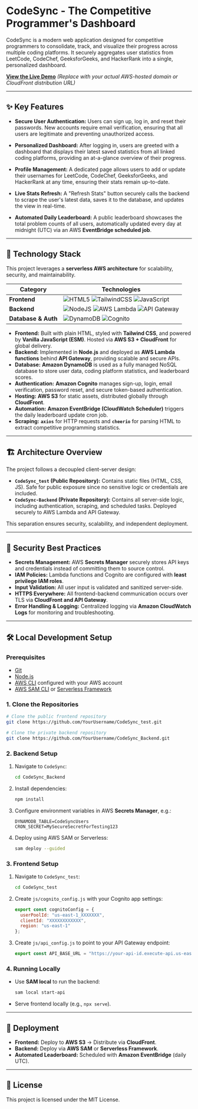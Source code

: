 # CodeSync - The Competitive Programmer's Dashboard

CodeSync is a modern web application designed for competitive programmers to consolidate, track, and visualize their progress across multiple coding platforms. It securely aggregates user statistics from LeetCode, CodeChef, GeeksforGeeks, and HackerRank into a single, personalized dashboard.

**[View the Live Demo](https://codesync-praveen.example.com/)**
*(Replace with your actual AWS-hosted domain or CloudFront distribution URL)*

---

## ✨ Key Features

* **Secure User Authentication:** Users can sign up, log in, and reset their passwords. New accounts require email verification, ensuring that all users are legitimate and preventing unauthorized access.

* **Personalized Dashboard:** After logging in, users are greeted with a dashboard that displays their latest saved statistics from all linked coding platforms, providing an at-a-glance overview of their progress.

* **Profile Management:** A dedicated page allows users to add or update their usernames for LeetCode, CodeChef, GeeksforGeeks, and HackerRank at any time, ensuring their stats remain up-to-date.

* **Live Stats Refresh:** A "Refresh Stats" button securely calls the backend to scrape the user's latest data, saves it to the database, and updates the view in real-time.

* **Automated Daily Leaderboard:** A public leaderboard showcases the total problem counts of all users, automatically updated every day at midnight (UTC) via an AWS **EventBridge scheduled job**.

---

## 🚀 Technology Stack

This project leverages a **serverless AWS architecture** for scalability, security, and maintainability.

| Category            | Technologies                                                                                                                                                                                                                                                                                                                                                              |
| ------------------- | ------------------------------------------------------------------------------------------------------------------------------------------------------------------------------------------------------------------------------------------------------------------------------------------------------------------------------------------------------------------------- |
| **Frontend**        | ![HTML5](https://img.shields.io/badge/html5-%23E34F26.svg?style=for-the-badge\&logo=html5\&logoColor=white) ![TailwindCSS](https://img.shields.io/badge/tailwindcss-%2338B2AC.svg?style=for-the-badge\&logo=tailwind-css\&logoColor=white) ![JavaScript](https://img.shields.io/badge/javascript-%23323330.svg?style=for-the-badge\&logo=javascript\&logoColor=%23F7DF1E) |
| **Backend**         | ![NodeJS](https://img.shields.io/badge/node.js-6DA55F?style=for-the-badge\&logo=node.js\&logoColor=white) ![AWS Lambda](https://img.shields.io/badge/AWS%20Lambda-FF9900?style=for-the-badge\&logo=awslambda\&logoColor=white) ![API Gateway](https://img.shields.io/badge/AWS%20API%20Gateway-FF4F8B?style=for-the-badge\&logo=amazonapigateway\&logoColor=white)        |
| **Database & Auth** | ![DynamoDB](https://img.shields.io/badge/Amazon%20DynamoDB-4053D6?style=for-the-badge\&logo=amazondynamodb\&logoColor=white) ![Cognito](https://img.shields.io/badge/Amazon%20Cognito-DD344C?style=for-the-badge\&logo=amazoncognito\&logoColor=white)                                                                                                                    |

* **Frontend:** Built with plain HTML, styled with **Tailwind CSS**, and powered by **Vanilla JavaScript (ESM)**. Hosted via **AWS S3 + CloudFront** for global delivery.
* **Backend:** Implemented in **Node.js** and deployed as **AWS Lambda functions** behind **API Gateway**, providing scalable and secure APIs.
* **Database:** **Amazon DynamoDB** is used as a fully managed NoSQL database to store user data, coding platform statistics, and leaderboard scores.
* **Authentication:** **Amazon Cognito** manages sign-up, login, email verification, password reset, and secure token-based authentication.
* **Hosting:** **AWS S3** for static assets, distributed globally through **CloudFront**.
* **Automation:** **Amazon EventBridge (CloudWatch Scheduler)** triggers the daily leaderboard update cron job.
* **Scraping:** **`axios`** for HTTP requests and **`cheerio`** for parsing HTML to extract competitive programming statistics.

---

## 🏗️ Architecture Overview

The project follows a decoupled client-server design:

* **`CodeSync_test` (Public Repository):** Contains static files (HTML, CSS, JS). Safe for public exposure since no sensitive logic or credentials are included.
* **`CodeSync-Backend` (Private Repository):** Contains all server-side logic, including authentication, scraping, and scheduled tasks. Deployed securely to AWS Lambda and API Gateway.

This separation ensures security, scalability, and independent deployment.

---

## 🔐 Security Best Practices

* **Secrets Management:** AWS **Secrets Manager** securely stores API keys and credentials instead of committing them to source control.
* **IAM Policies:** Lambda functions and Cognito are configured with **least privilege IAM roles**.
* **Input Validation:** All user input is validated and sanitized server-side.
* **HTTPS Everywhere:** All frontend-backend communication occurs over TLS via **CloudFront and API Gateway**.
* **Error Handling & Logging:** Centralized logging via **Amazon CloudWatch Logs** for monitoring and troubleshooting.

---

## 🛠️ Local Development Setup

### Prerequisites

* [Git](https://git-scm.com/)
* [Node.js](https://nodejs.org/)
* [AWS CLI](https://aws.amazon.com/cli/) configured with your AWS account
* [AWS SAM CLI](https://docs.aws.amazon.com/serverless-application-model/latest/developerguide/what-is-sam.html) or [Serverless Framework](https://www.serverless.com/)

### 1. Clone the Repositories

```bash
# Clone the public frontend repository
git clone https://github.com/YourUsername/CodeSync_test.git

# Clone the private backend repository
git clone https://github.com/YourUsername/CodeSync_Backend.git
```

### 2. Backend Setup

1. Navigate to `CodeSync`:

   ```bash
   cd CodeSync_Backend
   ```
2. Install dependencies:

   ```bash
   npm install
   ```
3. Configure environment variables in AWS **Secrets Manager**, e.g.:

   ```
   DYNAMODB_TABLE=CodeSyncUsers
   CRON_SECRET=MySecureSecretForTesting123
   ```
4. Deploy using AWS SAM or Serverless:

   ```bash
   sam deploy --guided
   ```

### 3. Frontend Setup

1. Navigate to `CodeSync_test`:

   ```bash
   cd CodeSync_test
   ```
2. Create `js/cognito_config.js` with your Cognito app settings:

   ```javascript
   export const cognitoConfig = {
     userPoolId: "us-east-1_XXXXXXX",
     clientId: "XXXXXXXXXXXX",
     region: "us-east-1"
   };
   ```
3. Create `js/api_config.js` to point to your API Gateway endpoint:

   ```javascript
   export const API_BASE_URL = "https://your-api-id.execute-api.us-east-1.amazonaws.com/prod";
   ```

### 4. Running Locally

* Use **SAM local** to run the backend:

  ```bash
  sam local start-api
  ```
* Serve frontend locally (e.g., `npx serve`).

---

## 🚀 Deployment

* **Frontend:** Deploy to **AWS S3** → Distribute via **CloudFront**.
* **Backend:** Deploy via **AWS SAM** or **Serverless Framework**.
* **Automated Leaderboard:** Scheduled with **Amazon EventBridge** (daily UTC).

---

## 📄 License

This project is licensed under the MIT License.

